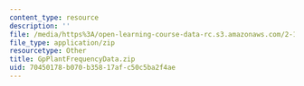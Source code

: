 ```yaml
---
content_type: resource
description: ''
file: /media/https%3A/open-learning-course-data-rc.s3.amazonaws.com/2-14-analysis-and-design-of-feedback-control-systems-spring-2014/70450178b070b35817afc50c5ba2f4ae_GpPlantFrequencyData.zip
file_type: application/zip
resourcetype: Other
title: GpPlantFrequencyData.zip
uid: 70450178-b070-b358-17af-c50c5ba2f4ae
---
```

